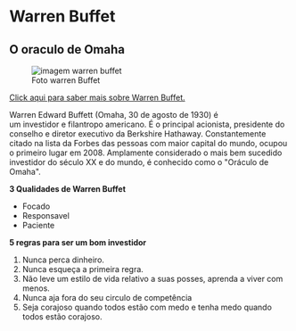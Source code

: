 <html>
  <main id="main">
    <head>
      <meta http-equiv="Content-Type" content="text/html; charset=UTF-8" />
      <meta name="viewport" content="width=device-width">
      <title id="title"> O investidor inteligente </title>
      <link href="tributo.css" rel="stylesheet">
      <body>
        <h1> Warren Buffet </h1>
        <h2> O oraculo de Omaha </h2>
        <figure id="img-div">
          <img id="image" src="https://upload.wikimedia.org/wikipedia/commons/f/fd/Warren_Buffett_KU-crop%2Cflip.jpg" alt="imagem warren buffet">
          <br>
          <figcaption id="img-caption">
            Foto warren Buffet
          </figcaption>
        </figure>
        <a href="https://pt.m.wikipedia.org/wiki/Warren_Buffett" id="tribute-link" target="_blank">Click aqui para saber mais sobre Warren Buffet.</a>
        <p id="tribute-info"> Warren Edward Buffett (Omaha, 30 de agosto de 1930) é um investidor e filantropo americano. É o principal acionista, presidente do conselho e diretor executivo da Berkshire Hathaway. Constantemente citado na lista da Forbes das pessoas com maior capital do mundo, ocupou o primeiro lugar em 2008. Amplamente considerado o mais bem sucedido investidor do século XX e do mundo, é conhecido como o "Oráculo de Omaha".</p>
        <p> <strong>3 Qualidades de Warren Buffet</strong></p>
        <ul>
          <li>Focado</li>
          <li>Responsavel</li>
          <li>Paciente</li>
        </ul>
        <p><strong> 5 regras para ser um bom investidor</strong></p>
        <ol>
          <li> Nunca perca dinheiro. </li>
          <li> Nunca esqueça a primeira regra. </li>
          <li> Não leve um estilo de vida relativo a suas posses, aprenda a viver com menos. </li>
          <li> Nunca aja fora do seu circulo de competência </li>
          <li> Seja corajoso quando todos estão com medo e tenha medo quando todos estão corajoso.</li>
        </ol>
      </body>
    </head>
  </main>
</html>